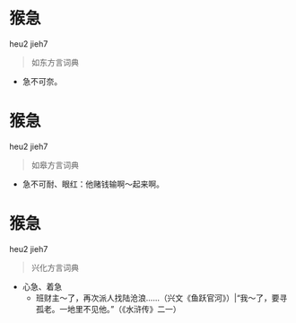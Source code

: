 # 猴急
heu2 jieh7
> 如东方言词典
- 急不可奈。

# 猴急
heu2 jieh7
> 如皋方言词典
- 急不可耐、眼红：他赌钱输啊～起来啊。

# 猴急
heu2 jieh7
> 兴化方言词典
- 心急、着急
  - 班财主～了，再次派人找陆沧浪……（兴文《鱼跃官河》）|“我～了，要寻孤老。一地里不见他。”（《水浒传》二一）
